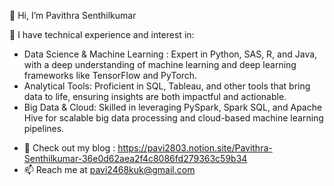 👋 Hi, I’m Pavithra Senthilkumar
  
🌱 I have technical experience and interest in:

* Data Science & Machine Learning : Expert in Python, SAS, R, and Java, with a deep understanding of machine learning and deep learning frameworks like TensorFlow and PyTorch.
* Analytical Tools: Proficient in SQL, Tableau, and other tools that bring data to life, ensuring insights are both impactful and actionable.
* Big Data & Cloud: Skilled in leveraging PySpark, Spark SQL, and Apache Hive for scalable big data processing and cloud-based machine learning pipelines.
  
- 📝 Check out my blog : https://pavi2803.notion.site/Pavithra-Senthilkumar-36e0d62aea2f4c8086fd279363c59b34
- 📫 Reach me at pavi2468kuk@gmail.com

<!---
pavi2803/pavi2803 is a ✨ special ✨ repository because its `README.md` (this file) appears on your GitHub profile.
You can click the Preview link to take a look at your changes.
--->


